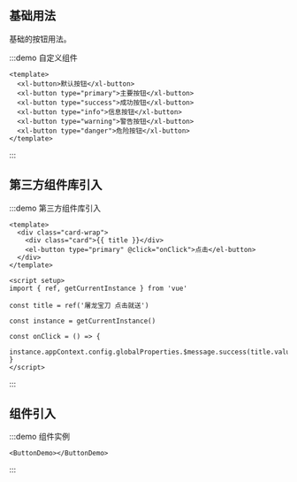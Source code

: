 ## 基础用法

基础的按钮用法。

:::demo 自定义组件

```vue
<template>
  <xl-button>默认按钮</xl-button>
  <xl-button type="primary">主要按钮</xl-button>
  <xl-button type="success">成功按钮</xl-button>
  <xl-button type="info">信息按钮</xl-button>
  <xl-button type="warning">警告按钮</xl-button>
  <xl-button type="danger">危险按钮</xl-button>
</template>
```

:::
## 第三方组件库引入
:::demo 第三方组件库引入

```vue
<template>
  <div class="card-wrap">
    <div class="card">{{ title }}</div>
    <el-button type="primary" @click="onClick">点击</el-button>
  </div>
</template>

<script setup>
import { ref, getCurrentInstance } from 'vue'

const title = ref('屠龙宝刀 点击就送')

const instance = getCurrentInstance()

const onClick = () => {
  instance.appContext.config.globalProperties.$message.success(title.value)
}
</script>
```

:::


## 组件引入

:::demo 组件实例
``` vue
<ButtonDemo></ButtonDemo>
```
:::

